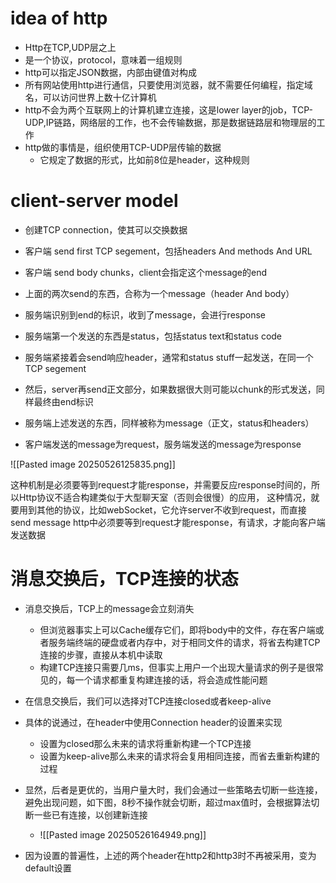 # idea of http

- Http在TCP,UDP层之上
- 是一个协议，protocol，意味着一组规则
- http可以指定JSON数据，内部由键值对构成
- 所有网站使用http进行通信，只要使用浏览器，就不需要任何编程，指定域名，可以访问世界上数十亿计算机
- http不会为两个互联网上的计算机建立连接，这是lower layer的job，TCP-UDP,IP链路，网络层的工作，也不会传输数据，那是数据链路层和物理层的工作
- http做的事情是，组织使用TCP-UDP层传输的数据
	- 它规定了数据的形式，比如前8位是header，这种规则


# client-server model

- 创建TCP connection，使其可以交换数据
- 客户端 send first TCP segement，包括headers And methods And URL
- 客户端 send body chunks，client会指定这个message的end
- 上面的两次send的东西，合称为一个message（header And body）
- 服务端识别到end的标识，收到了message，会进行response
- 服务端第一个发送的东西是status，包括status text和status code
- 服务端紧接着会send响应header，通常和status stuff一起发送，在同一个TCP segement
- 然后，server再send正文部分，如果数据很大则可能以chunk的形式发送，同样最终由end标识
- 服务端上述发送的东西，同样被称为message（正文，status和headers）

- 客户端发送的message为request，服务端发送的message为response

![[Pasted image 20250526125835.png]]

这种机制是必须要等到request才能response，并需要反应response时间的，所以Http协议不适合构建类似于大型聊天室（否则会很慢）的应用，
这种情况，就要用到其他的协议，比如webSocket，它允许server不收到request，而直接send message
http中必须要等到request才能response，有请求，才能向客户端发送数据

# 消息交换后，TCP连接的状态

- 消息交换后，TCP上的message会立刻消失
	- 但浏览器事实上可以Cache缓存它们，即将body中的文件，存在客户端或者服务端终端的硬盘或者内存中，对于相同文件的请求，将省去构建TCP连接的步骤，直接从本机中读取
	- 构建TCP连接只需要几ms，但事实上用户一个出现大量请求的例子是很常见的，每一个请求都重复构建连接的话，将会造成性能问题

- 在信息交换后，我们可以选择对TCP连接closed或者keep-alive
- 具体的说通过，在header中使用Connection header的设置来实现
	- 设置为closed那么未来的请求将重新构建一个TCP连接
	- 设置为keep-alive那么未来的请求将会复用相同连接，而省去重新构建的过程
- 显然，后者是更优的，当用户量大时，我们会通过一些策略去切断一些连接，避免出现问题，如下图，8秒不操作就会切断，超过max值时，会根据算法切断一些已有连接，以创建新连接
	- ![[Pasted image 20250526164949.png]]

- 因为设置的普遍性，上述的两个header在http2和http3时不再被采用，变为default设置